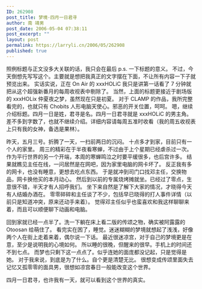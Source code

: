 ```yaml
---
ID: 262908
post_title: 梦境·四月一日君寻
author: 南 靖男
post_date: 2006-05-04 07:38:11
post_excerpt: ""
layout: post
permalink: https://larryli.cn/2006/05/262908
published: true
---
```

照例标题与正文没多大关联的话，我只会在最后 p.s. 一下标题的意义。
不过，今天倒想先写写这个。主要就是想把我真正的文字摆在下面，不让所有内容一下子就预览出来。
实话实说，正在 On Air 的 xxxHOLiC 我只是讲第一话看了 7 分钟就把从这个超强新番月的每周收视表中剔除了。
当然，上面的标题更接近于剧场版的 xxxHOLix 仲夏夜之梦，虽然现在只是初夏。
对于 CLAMP 的作品，我所完整看完的，也就只有 Chobits 人形电脑天使心。邪恶的开关位置，呵呵。
嗯，继续介绍标题。四月一日是姓，君寻是名。四月一日君寻就是 xxxHOLiC 的男主角。
差不多到字数了，也就不继续介绍。详细内容请每周五准时收看（我的周五收视表上只有我的女神，备选是果林）。
<!--more-->
昨天，五月三号。折腾了一天，一扫前两日的沉闷。
十点多才到家，目前只有一个人的家里。
周三的精彩在于半夜看寒蝉，不过由于上个星期已经虐杀过一次。
作为平行世界的另一个开端，本周的寒蝉鸣泣之时要平缓很多，也后宫许多。
结果就瞧见主任在线，一问居然是在网吧，因为家里电脑的网卡坏了。
反正我有多的网卡，也没有睡意，更想去吃点东西。
于是就冲到司门口找邓主任，交换物品，网卡换他买的本月动心。
然后到以前的专属烧烤摊就坐。已经过了零点，生意很不错，半天才有人招呼我们。
坐下来自然是了解下大家的情况，才晓得今天有人结婚办酒在。
零零碎碎和主任谈了不少，包括早已晓得的打人事件详情（以前只是知道冲突，原来还动手来着）。
觉得邓主任似乎也蛮喜欢和我这样聊聊来着，而且可以顺便聊下动画和电脑。

回到家就已经一点半了。洗一下躺在床上看二版的传颂之物，确实被阿露露的 Otoosan 给萌住了。
看完实在困了，睡觉。迷迷糊糊的梦境就想起了浅浅，好像两个人在街上走着来着，偶尔说一下话。
最近很迷凉宫，对于自己的梦境更是在意，至少是说明我的心境如何。
所以睡的很晚，但醒来的很早。手机上的时间还不到七点。
而梦也只剩下这一点点了。似乎连她的面庞都没记起，只是觉得是她。
对于我来说，到底是为了什么。自个更是清楚无比。
很想变成传颂里面失去记忆又孤零零的面具男，很想如凉宫春日一般能改变这个世界。

四月一日君寻，也许我有一天，就可以看到这个世界的真实。